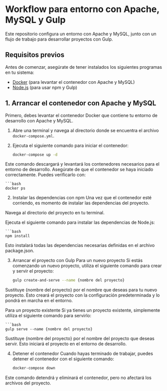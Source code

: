 # Workflow para entorno con Apache, MySQL y Gulp

Este repositorio configura un entorno con Apache y MySQL, junto con un flujo de trabajo para desarrollar proyectos con Gulp.

## Requisitos previos

Antes de comenzar, asegúrate de tener instalados los siguientes programas en tu sistema:

- [Docker](https://www.docker.com/get-started) (para levantar el contenedor con Apache y MySQL)
- [Node.js](https://nodejs.org/) (para usar npm y Gulp)

## 1. Arrancar el contenedor con Apache y MySQL

Primero, debes levantar el contenedor Docker que contiene tu entorno de desarrollo con Apache y MySQL.

1. Abre una terminal y navega al directorio donde se encuentra el archivo `docker-compose.yml`.
2. Ejecuta el siguiente comando para iniciar el contenedor:

   ```bash
   docker-compose up -d

Este comando descargará y levantará los contenedores necesarios para el entorno de desarrollo. Asegúrate de que el contenedor se haya iniciado correctamente. Puedes verificarlo con:

    ```bash
    docker ps

2. Instalar las dependencias con npm
Una vez que el contenedor esté corriendo, es momento de instalar las dependencias del proyecto.

Navega al directorio del proyecto en tu terminal.

Ejecuta el siguiente comando para instalar las dependencias de Node.js:

    ```bash
    npm install

Esto instalará todas las dependencias necesarias definidas en el archivo package.json.

3. Arrancar el proyecto con Gulp
Para un nuevo proyecto
Si estás comenzando un nuevo proyecto, utiliza el siguiente comando para crear y servir el proyecto:

    ```bash
    gulp create-and-serve --name {nombre del proyecto}

Sustituye {nombre del proyecto} por el nombre que deseas para tu nuevo proyecto. Esto creará el proyecto con la configuración predeterminada y lo pondrá en marcha en el entorno.

Para un proyecto existente
Si ya tienes un proyecto existente, simplemente utiliza el siguiente comando para servirlo:

    ```bash
    gulp serve --name {nombre del proyecto}

Sustituye {nombre del proyecto} por el nombre del proyecto que deseas servir. Esto iniciará el proyecto en el entorno de desarrollo.

4. Detener el contenedor
Cuando hayas terminado de trabajar, puedes detener el contenedor con el siguiente comando:
    
    ```bash
    docker-compose down

Este comando detendrá y eliminará el contenedor, pero no afectará los archivos del proyecto.
